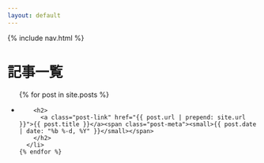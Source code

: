 ```yaml
---
layout: default
---
```

{% include nav.html %}

<div class="home">

  <h1 class="page-heading">記事一覧</h1>

  <ul class="post-list">
    {% for post in site.posts %}
      <li>


        <h2>
          <a class="post-link" href="{{ post.url | prepend: site.url }}">{{ post.title }}</a><span class="post-meta"><small>{{ post.date | date: "%b %-d, %Y" }}</small></span>
        </h2>
      </li>
    {% endfor %}
  </ul>

</div>
